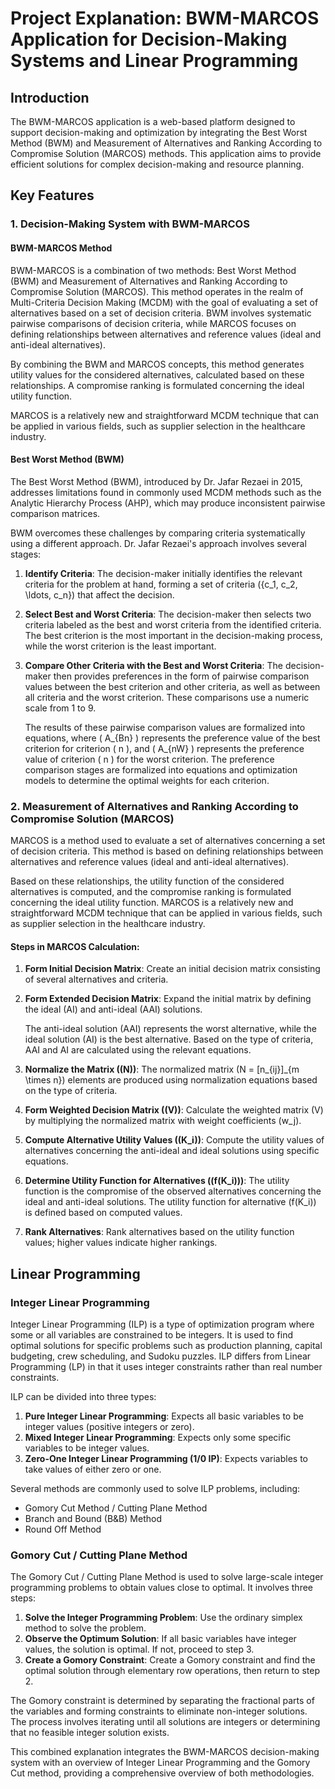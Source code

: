 # Project Explanation: BWM-MARCOS Application for Decision-Making Systems and Linear Programming

## Introduction

The BWM-MARCOS application is a web-based platform designed to support decision-making and optimization by integrating the Best Worst Method (BWM) and Measurement of Alternatives and Ranking According to Compromise Solution (MARCOS) methods. This application aims to provide efficient solutions for complex decision-making and resource planning.

## Key Features

### 1. Decision-Making System with BWM-MARCOS

#### BWM-MARCOS Method

BWM-MARCOS is a combination of two methods: Best Worst Method (BWM) and Measurement of Alternatives and Ranking According to Compromise Solution (MARCOS). This method operates in the realm of Multi-Criteria Decision Making (MCDM) with the goal of evaluating a set of alternatives based on a set of decision criteria. BWM involves systematic pairwise comparisons of decision criteria, while MARCOS focuses on defining relationships between alternatives and reference values (ideal and anti-ideal alternatives).

By combining the BWM and MARCOS concepts, this method generates utility values for the considered alternatives, calculated based on these relationships. A compromise ranking is formulated concerning the ideal utility function.

MARCOS is a relatively new and straightforward MCDM technique that can be applied in various fields, such as supplier selection in the healthcare industry.

#### Best Worst Method (BWM)

The Best Worst Method (BWM), introduced by Dr. Jafar Rezaei in 2015, addresses limitations found in commonly used MCDM methods such as the Analytic Hierarchy Process (AHP), which may produce inconsistent pairwise comparison matrices.

BWM overcomes these challenges by comparing criteria systematically using a different approach. Dr. Jafar Rezaei's approach involves several stages:

1. **Identify Criteria**: The decision-maker initially identifies the relevant criteria for the problem at hand, forming a set of criteria \(\{c_1, c_2, \ldots, c_n\}\) that affect the decision.
2. **Select Best and Worst Criteria**: The decision-maker then selects two criteria labeled as the best and worst criteria from the identified criteria. The best criterion is the most important in the decision-making process, while the worst criterion is the least important.
3. **Compare Other Criteria with the Best and Worst Criteria**: The decision-maker then provides preferences in the form of pairwise comparison values between the best criterion and other criteria, as well as between all criteria and the worst criterion. These comparisons use a numeric scale from 1 to 9.

   The results of these pairwise comparison values are formalized into equations, where \( A_{Bn} \) represents the preference value of the best criterion for criterion \( n \), and \( A_{nW} \) represents the preference value of criterion \( n \) for the worst criterion. The preference comparison stages are formalized into equations and optimization models to determine the optimal weights for each criterion.

### 2. Measurement of Alternatives and Ranking According to Compromise Solution (MARCOS)

MARCOS is a method used to evaluate a set of alternatives concerning a set of decision criteria. This method is based on defining relationships between alternatives and reference values (ideal and anti-ideal alternatives).

Based on these relationships, the utility function of the considered alternatives is computed, and the compromise ranking is formulated concerning the ideal utility function. MARCOS is a relatively new and straightforward MCDM technique that can be applied in various fields, such as supplier selection in the healthcare industry.

#### Steps in MARCOS Calculation:

1. **Form Initial Decision Matrix**: Create an initial decision matrix consisting of several alternatives and criteria.
2. **Form Extended Decision Matrix**: Expand the initial matrix by defining the ideal (AI) and anti-ideal (AAI) solutions.

   The anti-ideal solution (AAI) represents the worst alternative, while the ideal solution (AI) is the best alternative. Based on the type of criteria, AAI and AI are calculated using the relevant equations.

3. **Normalize the Matrix (\(N\))**: The normalized matrix \(N = [n_{ij}]_{m \times n}\) elements are produced using normalization equations based on the type of criteria.

4. **Form Weighted Decision Matrix (\(V\))**: Calculate the weighted matrix \(V\) by multiplying the normalized matrix with weight coefficients \(w_j\).

5. **Compute Alternative Utility Values (\(K_i\))**: Compute the utility values of alternatives concerning the anti-ideal and ideal solutions using specific equations.

6. **Determine Utility Function for Alternatives (\(f(K_i)\))**: The utility function is the compromise of the observed alternatives concerning the ideal and anti-ideal solutions. The utility function for alternative \(f(K_i)\) is defined based on computed values.

7. **Rank Alternatives**: Rank alternatives based on the utility function values; higher values indicate higher rankings.

## Linear Programming

### Integer Linear Programming

Integer Linear Programming (ILP) is a type of optimization program where some or all variables are constrained to be integers. It is used to find optimal solutions for specific problems such as production planning, capital budgeting, crew scheduling, and Sudoku puzzles. ILP differs from Linear Programming (LP) in that it uses integer constraints rather than real number constraints.

ILP can be divided into three types:

1. **Pure Integer Linear Programming**: Expects all basic variables to be integer values (positive integers or zero).
2. **Mixed Integer Linear Programming**: Expects only some specific variables to be integer values.
3. **Zero-One Integer Linear Programming (1/0 IP)**: Expects variables to take values of either zero or one.

Several methods are commonly used to solve ILP problems, including:

- Gomory Cut Method / Cutting Plane Method
- Branch and Bound (B&B) Method
- Round Off Method

### Gomory Cut / Cutting Plane Method

The Gomory Cut / Cutting Plane Method is used to solve large-scale integer programming problems to obtain values close to optimal. It involves three steps:

1. **Solve the Integer Programming Problem**: Use the ordinary simplex method to solve the problem.
2. **Observe the Optimum Solution**: If all basic variables have integer values, the solution is optimal. If not, proceed to step 3.
3. **Create a Gomory Constraint**: Create a Gomory constraint and find the optimal solution through elementary row operations, then return to step 2.

The Gomory constraint is determined by separating the fractional parts of the variables and forming constraints to eliminate non-integer solutions. The process involves iterating until all solutions are integers or determining that no feasible integer solution exists.

This combined explanation integrates the BWM-MARCOS decision-making system with an overview of Integer Linear Programming and the Gomory Cut method, providing a comprehensive overview of both methodologies.
